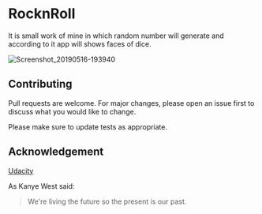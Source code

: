 # RocknRoll

It is small work of mine in which random number will generate  and according to it app will shows faces of dice.

 ![Screenshot_20190516-193940](https://user-images.githubusercontent.com/41753685/57862578-38426600-7816-11e9-98eb-d3d57fcf8a47.png)

 
## Contributing
Pull requests are welcome. For major changes, please open an issue first to discuss what you would like to change.

Please make sure to update tests as appropriate.

## Acknowledgement
[Udacity](https://classroom.udacity.com/courses/ud9012/)


As Kanye West said:

> We're living the future so
> the present is our past.
